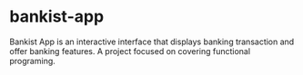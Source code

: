 # bankist-app

Bankist App is an interactive interface that displays banking transaction and offer banking features. A project focused on covering functional programing.
